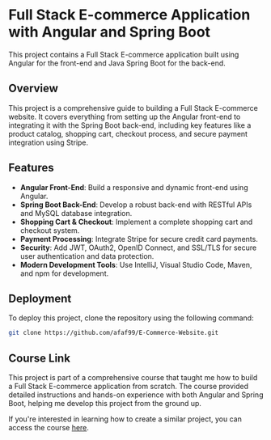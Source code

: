# Full Stack E-commerce Application with Angular and Spring Boot

This project contains a Full Stack E-commerce application built using Angular for the front-end and Java Spring Boot for the back-end.

## Overview

This project is a comprehensive guide to building a Full Stack E-commerce website. It covers everything from setting up the Angular front-end to integrating it with the Spring Boot back-end, including key features like a product catalog, shopping cart, checkout process, and secure payment integration using Stripe.

## Features

- **Angular Front-End**: Build a responsive and dynamic front-end using Angular.
- **Spring Boot Back-End**: Develop a robust back-end with RESTful APIs and MySQL database integration.
- **Shopping Cart & Checkout**: Implement a complete shopping cart and checkout system.
- **Payment Processing**: Integrate Stripe for secure credit card payments.
- **Security**: Add JWT, OAuth2, OpenID Connect, and SSL/TLS for secure user authentication and data protection.
- **Modern Development Tools**: Use IntelliJ, Visual Studio Code, Maven, and npm for development.

## Deployment

To deploy this project, clone the repository using the following command:

```bash
git clone https://github.com/afaf99/E-Commerce-Website.git
```


## Course Link

This project is part of a comprehensive course that taught me how to build a Full Stack E-commerce application from scratch. The course provided detailed instructions and hands-on experience with both Angular and Spring Boot, helping me develop this project from the ground up. 

If you're interested in learning how to create a similar project, you can access the course [here](https://www.udemy.com/course/full-stack-angular-spring-boot-tutorial/?couponCode=SEPTSTACK24A).

